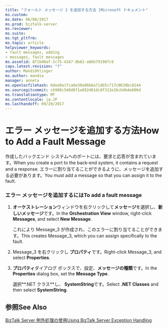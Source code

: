 ```yaml
---
title: "フォールト メッセージ 2 を追加する方法 |Microsoft ドキュメント"
ms.custom: 
ms.date: 06/08/2017
ms.prod: biztalk-server
ms.reviewer: 
ms.suite: 
ms.tgt_pltfrm: 
ms.topic: article
helpviewer_keywords:
- fault messages, adding
- messages, fault messages
ms.assetid: 8f1b40af-2c75-4167-8b62-a86b791907c9
caps.latest.revision: "7"
author: MandiOhlinger
ms.author: mandia
manager: anneta
ms.openlocfilehash: 6dee8a1fca0e30a96b6a714b5c717c0638bc8144
ms.sourcegitcommit: cb908c540d8f1a692d01dc8f313e16cb4b4e696d
ms.translationtype: MT
ms.contentlocale: ja-JP
ms.lasthandoff: 09/20/2017
---
```

# <a name="how-to-add-a-fault-message"></a><span data-ttu-id="83cc8-102">エラー メッセージを追加する方法</span><span class="sxs-lookup"><span data-stu-id="83cc8-102">How to Add a Fault Message</span></span>
<span data-ttu-id="83cc8-103">作成したバックエンド システムへのポートには、要求と応答が含まれています。</span><span class="sxs-lookup"><span data-stu-id="83cc8-103">When you create a port to the back-end system, it contains a request and a response.</span></span> <span data-ttu-id="83cc8-104">エラーに割り当てることができるように、メッセージを追加する必要があります。</span><span class="sxs-lookup"><span data-stu-id="83cc8-104">You must add a message so that you can assign it to the fault.</span></span>  
  
### <a name="to-add-a-fault-message"></a><span data-ttu-id="83cc8-105">エラー メッセージを追加するには</span><span class="sxs-lookup"><span data-stu-id="83cc8-105">To add a fault message</span></span>  
  
1.  <span data-ttu-id="83cc8-106">**オーケストレーション**ウィンドウを右クリックして**メッセージ**を選択し、**新しいメッセージ**です。</span><span class="sxs-lookup"><span data-stu-id="83cc8-106">In the **Orchestration View** window, right-click **Messages**, and select **New Message**.</span></span>  
  
     <span data-ttu-id="83cc8-107">これにより Message_3 が作成され、このエラーに割り当てることができます。</span><span class="sxs-lookup"><span data-stu-id="83cc8-107">This creates Message_3, which you can assign specifically to the fault.</span></span>  
  
2.  <span data-ttu-id="83cc8-108">Message_3 を右クリックし **プロパティ**です。</span><span class="sxs-lookup"><span data-stu-id="83cc8-108">Right-click Message_3, and select **Properties**.</span></span>  
  
3.  <span data-ttu-id="83cc8-109">**プロパティ**ダイアログ ボックスで、設定、**メッセージの種類**です。</span><span class="sxs-lookup"><span data-stu-id="83cc8-109">In the **Properties** dialog box, set the **Message Type**.</span></span>  
  
     <span data-ttu-id="83cc8-110">選択**.NET クラス**し、 **SystemString**です。</span><span class="sxs-lookup"><span data-stu-id="83cc8-110">Select **.NET Classes** and then select **SystemString**.</span></span>  
  
## <a name="see-also"></a><span data-ttu-id="83cc8-111">参照</span><span class="sxs-lookup"><span data-stu-id="83cc8-111">See Also</span></span>  
 [<span data-ttu-id="83cc8-112">BizTalk Server 例外処理の使用</span><span class="sxs-lookup"><span data-stu-id="83cc8-112">Using BizTalk Server Exception Handling</span></span>](../core/using-biztalk-server-exception-handling3.md)